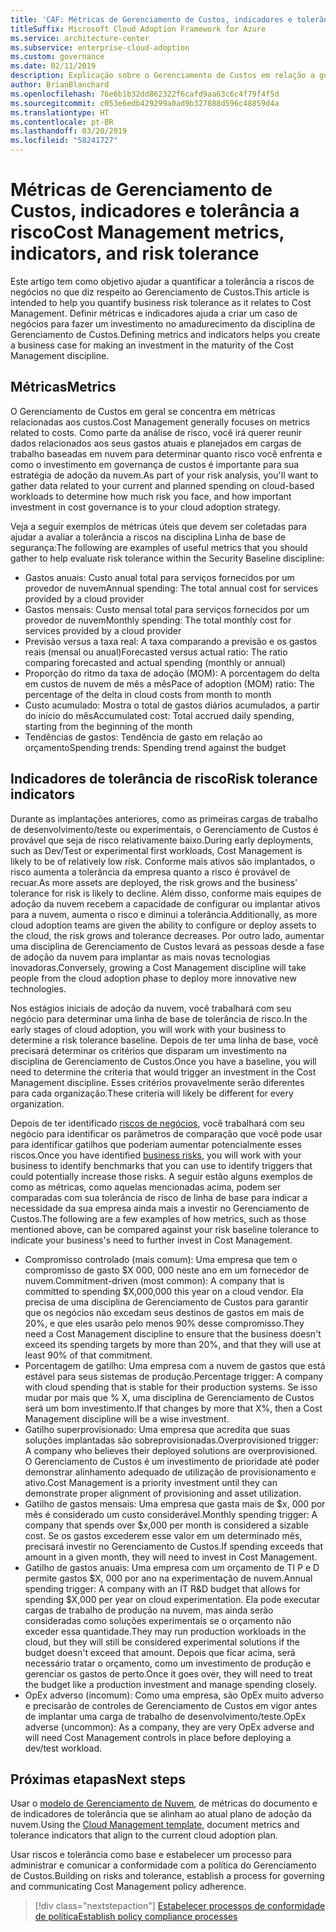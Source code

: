 ```yaml
---
title: 'CAF: Métricas de Gerenciamento de Custos, indicadores e tolerância a risco'
titleSuffix: Microsoft Cloud Adoption Framework for Azure
ms.service: architecture-center
ms.subservice: enterprise-cloud-adoption
ms.custom: governance
ms.date: 02/11/2019
description: Explicação sobre o Gerenciamento de Custos em relação a governança de nuvem
author: BrianBlanchard
ms.openlocfilehash: 76e6b1b32dd862322f6cafd9aa63c6c4f79f4f5d
ms.sourcegitcommit: c053e6edb429299a0ad9b327888d596c48859d4a
ms.translationtype: HT
ms.contentlocale: pt-BR
ms.lasthandoff: 03/20/2019
ms.locfileid: "58241727"
---
```

# <a name="cost-management-metrics-indicators-and-risk-tolerance"></a><span data-ttu-id="84112-103">Métricas de Gerenciamento de Custos, indicadores e tolerância a risco</span><span class="sxs-lookup"><span data-stu-id="84112-103">Cost Management metrics, indicators, and risk tolerance</span></span>

<span data-ttu-id="84112-104">Este artigo tem como objetivo ajudar a quantificar a tolerância a riscos de negócios no que diz respeito ao Gerenciamento de Custos.</span><span class="sxs-lookup"><span data-stu-id="84112-104">This article is intended to help you quantify business risk tolerance as it relates to Cost Management.</span></span> <span data-ttu-id="84112-105">Definir métricas e indicadores ajuda a criar um caso de negócios para fazer um investimento no amadurecimento da disciplina de Gerenciamento de Custos.</span><span class="sxs-lookup"><span data-stu-id="84112-105">Defining metrics and indicators helps you create a business case for making an investment in the maturity of the Cost Management discipline.</span></span>

## <a name="metrics"></a><span data-ttu-id="84112-106">Métricas</span><span class="sxs-lookup"><span data-stu-id="84112-106">Metrics</span></span>

<span data-ttu-id="84112-107">O Gerenciamento de Custos em geral se concentra em métricas relacionadas aos custos.</span><span class="sxs-lookup"><span data-stu-id="84112-107">Cost Management generally focuses on metrics related to costs.</span></span> <span data-ttu-id="84112-108">Como parte da análise de risco, você irá querer reunir dados relacionados aos seus gastos atuais e planejados em cargas de trabalho baseadas em nuvem para determinar quanto risco você enfrenta e como o investimento em governança de custos é importante para sua estratégia de adoção da nuvem.</span><span class="sxs-lookup"><span data-stu-id="84112-108">As part of your risk analysis, you'll want to gather data related to your current and planned spending on cloud-based workloads to determine how much risk you face, and how important investment in cost governance is to your cloud adoption strategy.</span></span>

<span data-ttu-id="84112-109">Veja a seguir exemplos de métricas úteis que devem ser coletadas para ajudar a avaliar a tolerância a riscos na disciplina Linha de base de segurança:</span><span class="sxs-lookup"><span data-stu-id="84112-109">The following are examples of useful metrics that you should gather to help evaluate risk tolerance within the Security Baseline discipline:</span></span>

- <span data-ttu-id="84112-110">Gastos anuais: Custo anual total para serviços fornecidos por um provedor de nuvem</span><span class="sxs-lookup"><span data-stu-id="84112-110">Annual spending: The total annual cost for services provided by a cloud provider</span></span>
- <span data-ttu-id="84112-111">Gastos mensais: Custo mensal total para serviços fornecidos por um provedor de nuvem</span><span class="sxs-lookup"><span data-stu-id="84112-111">Monthly spending: The total monthly cost for services provided by a cloud provider</span></span>
- <span data-ttu-id="84112-112">Previsão versus a taxa real: A taxa comparando a previsão e os gastos reais (mensal ou anual)</span><span class="sxs-lookup"><span data-stu-id="84112-112">Forecasted versus actual ratio: The ratio comparing forecasted and actual spending (monthly or annual)</span></span>
- <span data-ttu-id="84112-113">Proporção do ritmo da taxa de adoção (MOM): A porcentagem do delta em custos de nuvem de mês a mês</span><span class="sxs-lookup"><span data-stu-id="84112-113">Pace of adoption (MOM) ratio: The percentage of the delta in cloud costs from month to month</span></span>
- <span data-ttu-id="84112-114">Custo acumulado: Mostra o total de gastos diários acumulados, a partir do início do mês</span><span class="sxs-lookup"><span data-stu-id="84112-114">Accumulated cost: Total accrued daily spending, starting from the beginning of the month</span></span>
- <span data-ttu-id="84112-115">Tendências de gastos: Tendência de gasto em relação ao orçamento</span><span class="sxs-lookup"><span data-stu-id="84112-115">Spending trends: Spending trend against the budget</span></span>

## <a name="risk-tolerance-indicators"></a><span data-ttu-id="84112-116">Indicadores de tolerância de risco</span><span class="sxs-lookup"><span data-stu-id="84112-116">Risk tolerance indicators</span></span>

<span data-ttu-id="84112-117">Durante as implantações anteriores, como as primeiras cargas de trabalho de desenvolvimento/teste ou experimentais, o Gerenciamento de Custos é provável que seja de risco relativamente baixo.</span><span class="sxs-lookup"><span data-stu-id="84112-117">During early deployments, such as Dev/Test or experimental first workloads, Cost Management is likely to be of relatively low risk.</span></span> <span data-ttu-id="84112-118">Conforme mais ativos são implantados, o risco aumenta a tolerância da empresa quanto a risco é provável de recuar.</span><span class="sxs-lookup"><span data-stu-id="84112-118">As more assets are deployed, the risk grows and the business' tolerance for risk is likely to decline.</span></span> <span data-ttu-id="84112-119">Além disso, conforme mais equipes de adoção da nuvem recebem a capacidade de configurar ou implantar ativos para a nuvem, aumenta o risco e diminui a tolerância.</span><span class="sxs-lookup"><span data-stu-id="84112-119">Additionally, as more cloud adoption teams are given the ability to configure or deploy assets to the cloud, the risk grows and tolerance decreases.</span></span> <span data-ttu-id="84112-120">Por outro lado, aumentar uma disciplina de Gerenciamento de Custos levará as pessoas desde a fase de adoção da nuvem para implantar as mais novas tecnologias inovadoras.</span><span class="sxs-lookup"><span data-stu-id="84112-120">Conversely, growing a Cost Management discipline will take people from the cloud adoption phase to deploy more innovative new technologies.</span></span>

<span data-ttu-id="84112-121">Nos estágios iniciais de adoção da nuvem, você trabalhará com seu negócio para determinar uma linha de base de tolerância de risco.</span><span class="sxs-lookup"><span data-stu-id="84112-121">In the early stages of cloud adoption, you will work with your business to determine a risk tolerance baseline.</span></span> <span data-ttu-id="84112-122">Depois de ter uma linha de base, você precisará determinar os critérios que disparam um investimento na disciplina de Gerenciamento de Custos.</span><span class="sxs-lookup"><span data-stu-id="84112-122">Once you have a baseline, you will need to determine the criteria that would trigger an investment in the Cost Management discipline.</span></span> <span data-ttu-id="84112-123">Esses critérios provavelmente serão diferentes para cada organização.</span><span class="sxs-lookup"><span data-stu-id="84112-123">These criteria will likely be different for every organization.</span></span>

<span data-ttu-id="84112-124">Depois de ter identificado [riscos de negócios](./business-risks.md), você trabalhará com seu negócio para identificar os parâmetros de comparação que você pode usar para identificar gatilhos que poderiam aumentar potencialmente esses riscos.</span><span class="sxs-lookup"><span data-stu-id="84112-124">Once you have identified [business risks](./business-risks.md), you will work with your business to identify benchmarks that you can use to identify triggers that could potentially increase those risks.</span></span> <span data-ttu-id="84112-125">A seguir estão alguns exemplos de como as métricas, como aquelas mencionadas acima, podem ser comparadas com sua tolerância de risco de linha de base para indicar a necessidade da sua empresa ainda mais a investir no Gerenciamento de Custos.</span><span class="sxs-lookup"><span data-stu-id="84112-125">The following are a few examples of how metrics, such as those mentioned above, can be compared against your risk baseline tolerance to indicate your business's need to further invest in Cost Management.</span></span>

- <span data-ttu-id="84112-126">Compromisso controlado (mais comum): Uma empresa que tem o compromisso de gasto $X 000, 000 neste ano em um fornecedor de nuvem.</span><span class="sxs-lookup"><span data-stu-id="84112-126">Commitment-driven (most common): A company that is committed to spending $X,000,000 this year on a cloud vendor.</span></span> <span data-ttu-id="84112-127">Ela precisa de uma disciplina de Gerenciamento de Custos para garantir que os negócios não excedam seus destinos de gastos em mais de 20%, e que eles usarão pelo menos 90% desse compromisso.</span><span class="sxs-lookup"><span data-stu-id="84112-127">They need a Cost Management discipline to ensure that the business doesn't exceed its spending targets by more than 20%, and that they will use at least 90% of that commitment.</span></span>
- <span data-ttu-id="84112-128">Porcentagem de gatilho: Uma empresa com a nuvem de gastos que está estável para seus sistemas de produção.</span><span class="sxs-lookup"><span data-stu-id="84112-128">Percentage trigger: A company with cloud spending that is stable for their production systems.</span></span> <span data-ttu-id="84112-129">Se isso mudar por mais que % X, uma disciplina de Gerenciamento de Custos será um bom investimento.</span><span class="sxs-lookup"><span data-stu-id="84112-129">If that changes by more that X%, then a Cost Management discipline will be a wise investment.</span></span>
- <span data-ttu-id="84112-130">Gatilho superprovisionado: Uma empresa que acredita que suas soluções implantadas são sobreprovisionadas.</span><span class="sxs-lookup"><span data-stu-id="84112-130">Overprovisioned trigger: A company who believes their deployed solutions are overprovisioned.</span></span> <span data-ttu-id="84112-131">O Gerenciamento de Custos é um investimento de prioridade até poder demonstrar alinhamento adequado de utilização de provisionamento e ativo.</span><span class="sxs-lookup"><span data-stu-id="84112-131">Cost Management is a priority investment until they can demonstrate proper alignment of provisioning and asset utilization.</span></span>
- <span data-ttu-id="84112-132">Gatilho de gastos mensais: Uma empresa que gasta mais de $x, 000 por mês é considerado um custo considerável.</span><span class="sxs-lookup"><span data-stu-id="84112-132">Monthly spending trigger: A company that spends over $x,000 per month is considered a sizable cost.</span></span> <span data-ttu-id="84112-133">Se os gastos excederem esse valor em um determinado mês, precisará investir no Gerenciamento de Custos.</span><span class="sxs-lookup"><span data-stu-id="84112-133">If spending exceeds that amount in a given month, they will need to invest in Cost Management.</span></span>
- <span data-ttu-id="84112-134">Gatilho de gastos anuais: Uma empresa com um orçamento de TI P e D permite gastos $X, 000 por ano na experimentação de nuvem.</span><span class="sxs-lookup"><span data-stu-id="84112-134">Annual spending trigger: A company with an IT R&D budget that allows for spending $X,000 per year on cloud experimentation.</span></span> <span data-ttu-id="84112-135">Ela pode executar cargas de trabalho de produção na nuvem, mas ainda serão consideradas como soluções experimentais se o orçamento não exceder essa quantidade.</span><span class="sxs-lookup"><span data-stu-id="84112-135">They may run production workloads in the cloud, but they will still be considered experimental solutions if the budget doesn't exceed that amount.</span></span> <span data-ttu-id="84112-136">Depois que ficar acima, será necessário tratar o orçamento, como um investimento de produção e gerenciar os gastos de perto.</span><span class="sxs-lookup"><span data-stu-id="84112-136">Once it goes over, they will need to treat the budget like a production investment and manage spending closely.</span></span>
- <span data-ttu-id="84112-137">OpEx adverso (incomum): Como uma empresa, são OpEx muito adverso e precisarão de controles de Gerenciamento de Custos em vigor antes de implantar uma carga de trabalho de desenvolvimento/teste.</span><span class="sxs-lookup"><span data-stu-id="84112-137">OpEx adverse (uncommon): As a company, they are very OpEx adverse and will need Cost Management controls in place before deploying a dev/test workload.</span></span>

## <a name="next-steps"></a><span data-ttu-id="84112-138">Próximas etapas</span><span class="sxs-lookup"><span data-stu-id="84112-138">Next steps</span></span>

<span data-ttu-id="84112-139">Usar o [modelo de Gerenciamento de Nuvem](./template.md), de métricas do documento e de indicadores de tolerância que se alinham ao atual plano de adoção da nuvem.</span><span class="sxs-lookup"><span data-stu-id="84112-139">Using the [Cloud Management template](./template.md), document metrics and tolerance indicators that align to the current cloud adoption plan.</span></span>

<span data-ttu-id="84112-140">Usar riscos e tolerância como base e estabelecer um processo para administrar e comunicar a conformidade com a política do Gerenciamento de Custos.</span><span class="sxs-lookup"><span data-stu-id="84112-140">Building on risks and tolerance, establish a process for governing and communicating Cost Management policy adherence.</span></span>

> [!div class="nextstepaction"]
> [<span data-ttu-id="84112-141">Estabelecer processos de conformidade de política</span><span class="sxs-lookup"><span data-stu-id="84112-141">Establish policy compliance processes</span></span>](compliance-processes.md)
